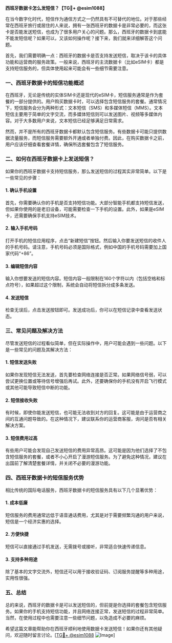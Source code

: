 **西班牙数据卡怎么发短信？【TG💪+ @esim1088】**

在当今数字化时代，短信作为通信方式之一仍然具有不可替代的地位。对于那些经常在西班牙旅行或居住的人来说，拥有一张西班牙的数据卡是非常必要的，而这张卡是否能发送短信，也成为了很多用户关心的问题。那么，西班牙的数据卡到底能不能发短信呢？如果可以，又该如何操作呢？接下来，我们就来详细解答这个问题。

首先，我们需要明确一点：西班牙的数据卡是否支持发送短信，取决于该卡的具体功能和运营商的服务政策。一般来说，西班牙的主流数据卡（比如eSIM卡）都是支持短信服务的，但具体使用起来可能会有一些细节需要注意。

### 一、西班牙数据卡的短信功能概述

在西班牙，无论是传统的实体SIM卡还是现代的eSIM卡，短信服务通常是作为套餐的一部分提供的。用户购买数据卡时，可以选择包含短信服务的套餐。通常情况下，短信服务会分为两种形式：文本短信（SMS）和多媒体短信（MMS）。文本短信主要用于简单的文字交流，而多媒体短信则可以发送图片、视频等多媒体内容。对于大多数用户来说，文本短信已经足够满足日常需求。

然而，并不是所有的西班牙数据卡都默认包含短信服务。有些数据卡可能只提供数据流量服务，而短信服务需要额外开通或者单独付费。因此，在购买数据卡之前，用户应该仔细查看套餐详情，确保所选套餐包含了短信服务。

### 二、如何在西班牙数据卡上发送短信？

如果你的西班牙数据卡支持短信服务，那么发送短信的过程其实非常简单。以下是一些常见的步骤：

#### 1. 确认手机设置
首先，你需要确认你的手机是否支持短信功能。大部分智能手机都支持短信发送，但如果你使用的是老旧设备，可能需要检查一下手机的设置。此外，如果是eSIM卡，还需要确保手机支持eSIM技术。

#### 2. 输入手机号码
打开手机的短信应用程序，点击“新建短信”按钮。然后输入你要发送短信的收件人的手机号码。请注意，手机号码必须是国际格式，例如中国的手机号码需要加上国家代码“+86”。

#### 3. 编辑短信内容
输入你想要发送的短信内容。短信内容一般限制在160个字符以内（包括空格和标点符号），如果超过这个限制，系统会自动将短信拆分成多条发送。

#### 4. 发送短信
检查无误后，点击发送按钮即可。发送成功后，你可以在短信记录中查看发送状态。

### 三、常见问题及解决方法

尽管发送短信的过程看似简单，但在实际操作中，用户可能会遇到一些问题。以下是一些常见的问题及其解决方法：

#### 1. 短信发送失败
如果你发现短信无法发送，首先要检查网络连接是否正常。如果网络信号弱，可以尝试更换位置或等待信号增强后再试。此外，还要确保你的手机没有开启飞行模式或其他可能导致短信中断的功能。

#### 2. 短信接收失败
有时候，即使你能发送短信，也可能无法收到对方的回复。这可能是由于运营商之间的互通问题导致的。在这种情况下，建议联系你的运营商客服，询问是否有相关解决方案。

#### 3. 短信费用过高
有些用户可能会发现自己发送短信的费用异常高昂。这可能是因为他们选择了不包含短信服务的套餐，或者不小心开启了漫游短信服务。为了避免这种情况，建议在出国前了解清楚套餐详情，并关闭不必要的漫游功能。

### 四、西班牙数据卡的短信服务优势

相比传统的国际电话服务，西班牙数据卡的短信服务具有以下几个显著优势：

#### 1. 成本低廉
短信服务的费用通常远低于语音通话费用，尤其是对于需要频繁沟通的用户来说，短信是一个经济实惠的选择。

#### 2. 方便快捷
短信可以直接通过手机发送，无需拨号或接听，非常适合快速传递信息。

#### 3. 支持多种用途
除了基本的文字交流外，短信还可以用于接收验证码、订阅服务提醒等多种用途，实用性很强。

### 五、总结

总的来说，西班牙的数据卡是可以发送短信的，但前提是你选择的套餐包含短信服务。如果你的手机支持短信功能，并且网络连接正常，发送短信的过程非常简单。当然，在使用过程中也需要注意一些细节问题，以免造成不必要的麻烦。

希望这篇文章能帮助你在西班牙顺利地使用数据卡发送短信！如果你还有其他疑问，欢迎随时留言讨论。[[TG💪+ @esim1088](https://t.me/s/esim1088) ![Image](https://i.postimg.cc/4NQfJmqS/Snipaste-2025-05-13-00-14-12.png)]